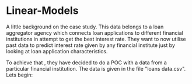 # Linear-Models


A little background on the case study. This data belongs to a loan aggregator agency which connects loan applications to different financial institutions in attempt to get the best interest rate. They want to now utilise past data to predict interest rate given by any financial institute just by looking at loan application characteristics.

To achieve that , they have decided to do a POC with a data from a particular financial institution. The data is given in the file "loans data.csv". Lets begin: 
